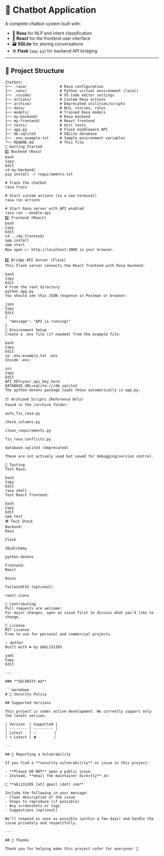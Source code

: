 # 🤖 Chatbot Application

A complete chatbot system built with:

- 🧠 **Rasa** for NLP and intent classification  
- 💬 **React** for the frontend user interface  
- 🗃️ **SQLite** for storing conversations  
- ⚙️ **Flask** (`app.py`) for backend API bridging  

---

## 📁 Project Structure

```plaintext
Chatbot/
├── .rasa/               # Rasa configuration
├── .venv/               # Python virtual environment (local)
├── .vscode/             # VS Code editor settings
├── actions/             # Custom Rasa actions
├── archive/             # Deprecated utilities/scripts
├── data/                # NLU, stories, rules
├── models/              # Trained Rasa models
├── my-backend/          # Rasa backend
├── my-frontend/         # React frontend
├── tests/               # Unit tests
├── app.py               # Flask middleware API
├── db.sqlite3           # SQLite database
├── .env.example.txt     # Sample environment variables
└── README.md            # This file
🚀 Getting Started
1️⃣ Backend (Rasa)
bash
Copy
Edit
cd my-backend/
pip install -r requirements.txt

# Train the chatbot
rasa train

# Start custom actions (in a new terminal)
rasa run actions

# Start Rasa server with API enabled
rasa run --enable-api
2️⃣ Frontend (React)
bash
Copy
Edit
cd ../my-frontend/
npm install
npm start
Now open 👉 http://localhost:3000 in your browser.

3️⃣ Bridge API Server (Flask)
This Flask server connects the React frontend with Rasa backend:

bash
Copy
Edit
# From the root directory
python app.py
You should see this JSON response in Postman or browser:

json
Copy
Edit
{
  "message": "API is running!"
}
🔐 Environment Setup
Create a .env file (if needed) from the example file:

bash
Copy
Edit
cp .env.example.txt .env
Inside .env:

ini
Copy
Edit
API_KEY=your_api_key_here
DATABASE_URL=sqlite:///db.sqlite3
The python-dotenv package loads these automatically in app.py.

📦 Archived Scripts (Reference Only)
Found in the /archive folder:

auto_fix_rasa.py

check_columns.py

clean_requirements.py

fix_rasa_conflicts.py

database.sqlite3 (deprecated)

These are not actively used but saved for debugging/version control.

🧪 Testing
Test Rasa:

bash
Copy
Edit
rasa shell
Test React frontend:

bash
Copy
Edit
npm test
🛠️ Tech Stack
Backend:
Rasa

Flask

SQLAlchemy

python-dotenv

Frontend:
React

Axios

TailwindCSS (optional)

react-icons

🤝 Contributing
Pull requests are welcome!
For major changes, open an issue first to discuss what you’d like to change.

📄 License
MIT License
Free to use for personal and commercial projects.

✨ Author
Built with ❤️ by @abi131205

yaml
Copy
Edit

---

### **SECURITY.md**

```markdown
# 🔐 Security Policy

## Supported Versions

This project is under active development. We currently support only the latest version.

| Version  | Supported |
| -------- | --------- |
| Latest   | ✅        |
| < Latest | ❌        |

---

## 📢 Reporting a Vulnerability

If you find a **security vulnerability** or issue in this project:

- **Please DO NOT** open a public issue.
- Instead, **email the maintainer directly** at:

📧 **abi131205 [at] gmail [dot] com**

Include the following in your message:
- Clear description of the issue
- Steps to reproduce (if possible)
- Any screenshots or logs
- Suggestions (optional)

We’ll respond as soon as possible (within a few days) and handle the issue privately and respectfully.

---

## 🙏 Thanks

Thank you for helping make this project safer for everyone! 💙
